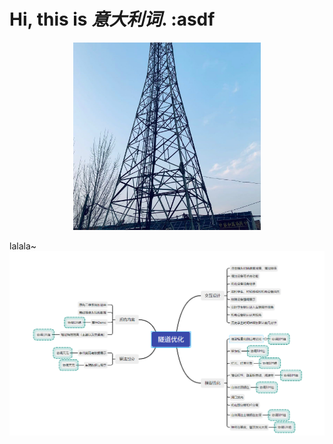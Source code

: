 # Hi, this is **_意大利词_**. :asdf

<div align=center>
<img alt="Yiyang Sun" src="./assets/avatar.jpg" width=300 />

</div>

lalala~
<img alt="Yiyang Sun" src="./assets/隧道优化.png" />

